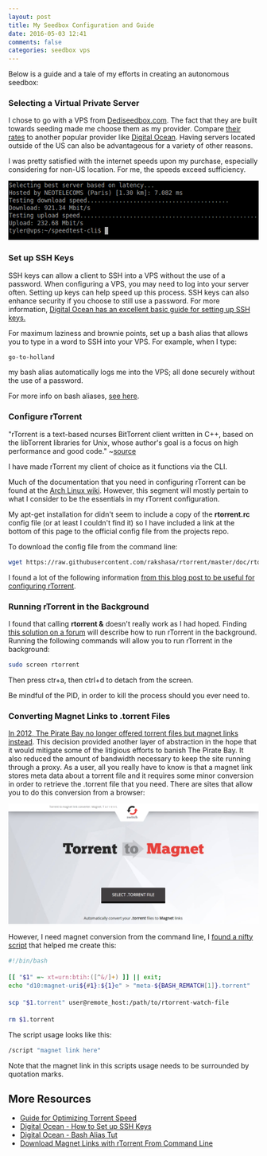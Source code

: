 ```yaml
---
layout: post
title: My Seedbox Configuration and Guide
date: 2016-05-03 12:41
comments: false
categories: seedbox vps
---
```

Below is a guide and a tale of my efforts in creating an autonomous seedbox:

### Selecting a Virtual Private Server
I chose to go with a VPS from [Dediseedbox.com](http://dediseedbox.com/). The fact that they are built towards seeding made me choose them as my provider. Compare [their rates](http://dediseedbox.com/vps.html) to another popular provider like [Digital Ocean](https://www.digitalocean.com/pricing/). Having servers located outside of the US can also be advantageous for a variety of other reasons.

I was pretty satisfied with the internet speeds upon my purchase, especially considering for non-US location. For me, the speeds exceed sufficiency.

<img src="/images/speedtests.png"/>

### Set up SSH Keys
SSH keys can allow a client to SSH into a VPS without the use of a password. When configuring a VPS, you may need to log into your server often. Setting up keys can help speed up this process. SSH keys can also enhance security if you choose to still use a password. For more information, [Digital Ocean has an excellent basic guide for setting up SSH keys.](https://www.digitalocean.com/community/tutorials/how-to-set-up-ssh-keys--2)

For maximum laziness and brownie points, set up a bash alias that allows you to type in a word to SSH into your VPS. For example, when I type:

```bash
go-to-holland
```

my bash alias automatically logs me into the VPS; all done securely without the use of a password.

For more info on bash aliases, [see here](https://www.digitalocean.com/community/tutorials/an-introduction-to-useful-bash-aliases-and-functions).

### Configure rTorrent
"rTorrent is a text-based ncurses BitTorrent client written in C++, based on the libTorrent libraries for Unix, whose author's goal is a focus on high performance and good code." ~[source](https://en.wikipedia.org/wiki/RTorrent)

I have made rTorrent my client of choice as it functions via the CLI.

Much of the documentation that you need in configuring rTorrent can be found at the [Arch Linux wiki](https://wiki.archlinux.org/index.php/RTorrent). However, this segment will mostly pertain to what I consider to be the essentials in my rTorrent configuration.

My apt-get installation for didn't seem to include a copy of the **rtorrent.rc** config file (or at least I couldn't find it) so I have included a link at the bottom of this page to the official config file from the projects repo.

To download the config file from the command line:

```bash
wget https://raw.githubusercontent.com/rakshasa/rtorrent/master/doc/rtorrent.rc
```

I found a lot of the following information [from this blog post to be useful for configuring rTorrent](https://harbhag.wordpress.com/2010/06/30/tutorial-using-rtorrent-on-linux-like-a-pro/).

### Running rTorrent in the Background
I found that calling **rtorrent &** doesn't really work as I had hoped.
Finding [this solution on a forum](http://www.linuxquestions.org/questions/linux-general-1/problem-using-screen-cannot-open-your-terminal-'-dev-pts-0'-please-check-338313/) will describe how to run rTorrent in the background. Running the following commands will allow you to run rTorrent in the background:

```bash
sudo screen rtorrent
```

Then press ctr+a, then ctrl+d to detach from the screen.

Be mindful of the PID, in order to kill the process should you ever need to.

### Converting Magnet Links to .torrent Files
[In 2012, The Pirate Bay no longer offered torrent files but magnet links instead](http://www.webcitation.org/6BWzbw7JF). This decision provided another layer of abstraction in the hope that it would mitigate some of the litigious efforts to banish The Pirate Bay.
It also reduced the amount of bandwidth necessary to keep the site running through a proxy.
As a user, all you really have to know is that a magnet link stores meta data about a torrent file and it requires some minor conversion in order to retrieve the .torrent file that you need.
There are sites that allow you to do this conversion from a browser:

<a src="http://torrent-to-magnet.com/"><img src="/images/torrent-magnet-site-screenshot.png"></a>

However, I need magnet conversion from the command line, I [found a nifty script](http://snarvaez.com.ar/libertad/index.php/2013/05/10/download-magnet-links-with-rtorrent-from-command-line/) that helped me create this:

```bash
#!/bin/bash

[[ "$1" =~ xt=urn:btih:([^&/]+) ]] || exit;
echo "d10:magnet-uri${#1}:${1}e" > "meta-${BASH_REMATCH[1]}.torrent"

scp "$1.torrent" user@remote_host:/path/to/rtorrent-watch-file

rm $1.torrent
```

The script usage looks like this:

```bash
/script "magnet link here"
```

Note that the magnet link in this scripts usage needs to be surrounded by quotation marks.

## More Resources
- [Guide for Optimizing Torrent Speed](https://torrentfreak.com/optimize-your-bittorrent-download-speed/)
- [Digital Ocean - How to Set up SSH Keys](https://www.digitalocean.com/community/tutorials/how-to-set-up-ssh-keys--2)
- [Digital Ocean - Bash Alias Tut](https://www.digitalocean.com/community/tutorials/an-introduction-to-useful-bash-aliases-and-functions)
- [Download Magnet Links with rTorrent From Command Line](http://snarvaez.com.ar/libertad/index.php/2013/05/10/download-magnet-links-with-rtorrent-from-command-line/)
